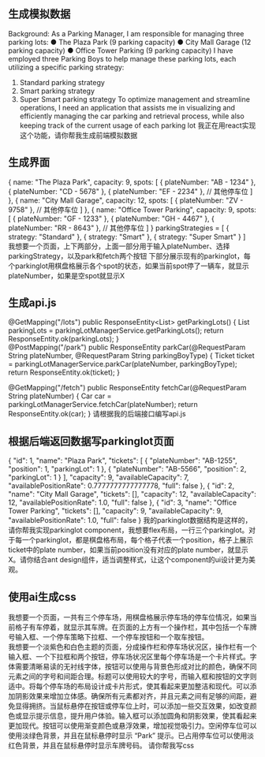 ## 生成模拟数据
Background:
As a Parking Manager, I am responsible for managing three parking lots:
● The Plaza Park (9 parking capacity)
● City Mall Garage (12 parking capacity)
● Office Tower Parking (9 parking capacity)
I have employed three Parking Boys to help manage these parking lots, each utilizing a specific parking strategy:
1. Standard parking strategy
2. Smart parking strategy
3. Super Smart parking strategy
   To optimize management and streamline operations, I need an application that assists me in visualizing and efficiently managing
   the car parking and retrieval process, while also keeping track of the current usage of each parking lot
我正在用react实现这个功能，请你帮我生成前端模拟数据

## 生成界面
{ name: "The Plaza Park", capacity: 9, spots: [ { plateNumber: "AB - 1234" }, { plateNumber: "CD - 5678" }, { plateNumber: "EF - 2234" }, // 其他停车位 ] }, { name: "City Mall Garage", capacity: 12, spots: [ { plateNumber: "ZV - 9758" }, // 其他停车位 ] }, { name: "Office Tower Parking", capacity: 9, spots: [ { plateNumber: "GF - 1233" }, { plateNumber: "GH - 4467" }, { plateNumber: "RR - 8643" }, // 其他停车位 ] } parkingStrategies = [ { strategy: "Standard" }, { strategy: "Smart" }, { strategy: "Super Smart" } ]   
我想要一个页面，上下两部分，上面一部分用于输入plateNumber、选择parkingStrategy，以及park和fetch两个按钮 下部分展示现有的parkinglot，每个parkinglot用棋盘格展示各个spot的状态，如果当前spot停了一辆车，就显示plateNumber，如果是空spot就显示X

## 生成api.js
@GetMapping("/lots") public ResponseEntity<List<parkinglot>> getParkingLots() { List<parkinglot> parkingLots = parkingLotManagerService.getParkingLots(); return ResponseEntity.ok(parkingLots); }</parkinglot></parkinglot>  
@PostMapping("/park")
public ResponseEntity<Ticket> parkCar(@RequestParam String plateNumber, @RequestParam String parkingBoyType) {
Ticket ticket = parkingLotManagerService.parkCar(plateNumber, parkingBoyType);
return ResponseEntity.ok(ticket);
}

@GetMapping("/fetch")
public ResponseEntity<Car> fetchCar(@RequestParam String plateNumber) {
Car car = parkingLotManagerService.fetchCar(plateNumber);
return ResponseEntity.ok(car);
}
请根据我的后端接口编写api.js

## 根据后端返回数据写parkinglot页面
{
"id": 1,
"name": "Plaza Park",
"tickets": [
{
"plateNumber": "AB-1255",
"position": 1,
"parkingLot": 1
},
{
"plateNumber": "AB-5566",
"position": 2,
"parkingLot": 1
}
],
"capacity": 9,
"availableCapacity": 7,
"availablePositionRate": 0.7777777777777778,
"full": false
},
{
"id": 2,
"name": "City Mall Garage",
"tickets": [],
"capacity": 12,
"availableCapacity": 12,
"availablePositionRate": 1.0,
"full": false
},
{
"id": 3,
"name": "Office Tower Parking",
"tickets": [],
"capacity": 9,
"availableCapacity": 9,
"availablePositionRate": 1.0,
"full": false
}
我的parkinglot数据结构是这样的，请你帮我实现parkinglot component，我想要flex布局，一行三个parkinglot。对于每一个parkinglot，都是棋盘格布局，每个格子代表一个position，格子上展示ticket中的plate number，如果当前position没有对应的plate number，就显示X。请你结合ant design组件，适当调整样式，让这个component的ui设计更为美观。

## 使用ai生成css
我想要一个页面，一共有三个停车场，用棋盘格展示停车场的停车位情况，如果当前格子有车停着，就显示其车牌。在页面的上方有一个操作栏，其中包括一个车牌号输入框、一个停车策略下拉框、一个停车按钮和一个取车按钮。  
我想要一个淡紫色和白色主题的页面，分成操作栏和停车场状况区，操作栏有一个输入框、一个下拉框和两个按钮，停车场状况区里每个停车场是一个卡片样式。字体需要清晰易读的无衬线字体，按钮可以使用与背景色形成对比的颜色，确保不同元素之间的字号和间距合理。标题可以使用较大的字号，而输入框和按钮的文字则适中。将每个停车场的布局设计成卡片形式，使其看起来更加整洁和现代。可以添加阴影效果来增加立体感。确保所有元素都对齐，并且元素之间有足够的间距，避免显得拥挤。当鼠标悬停在按钮或停车位上时，可以添加一些交互效果，如改变颜色或显示提示信息，提升用户体验。输入框可以添加圆角和阴影效果，使其看起来更加现代。按钮可以使用渐变颜色或悬浮效果，增加视觉吸引力。空闲停车位可以使用淡绿色背景，并且在鼠标悬停时显示 “Park” 提示。已占用停车位可以使用淡红色背景，并且在鼠标悬停时显示车牌号码。
请你帮我写css

